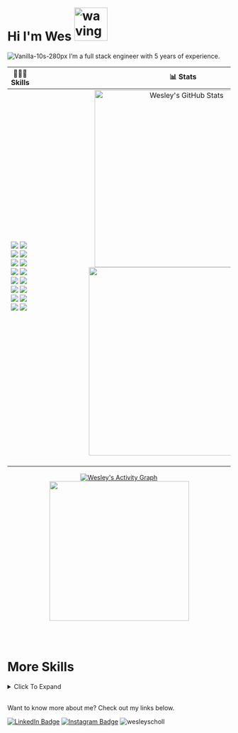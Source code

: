# Hi I'm Wes <img src="https://media.tenor.com/SNL9_xhZl9oAAAAi/waving-hand-joypixels.gif" alt="waving hand" width='75' height='75'/>

![Vanilla-10s-280px](https://github.com/wesleyscholl/wesleyscholl/assets/128409641/ea9e7e53-1563-4138-af59-c0e1e521d94d) I’m a full stack engineer with 5 years of experience. 


| 👨🏻‍💻 Skills | 📊 Stats |
| - | - |
| ![](https://img.shields.io/badge/Code-JavaScript-informational?style=flat&logo=JavaScript&logoColor=white&color=194A6A) ![](https://img.shields.io/badge/Code-React-informational?style=flat&logo=react&logoColor=white&color=194A6A) ![](https://img.shields.io/badge/Code-TypeScript-informational?style=flat&logo=TypeScript&logoColor=white&color=254A6A) ![](https://img.shields.io/badge/Code-Node.JS-informational?style=flat&logo=nodedotjs&logoColor=white&color=254A6A) ![](https://img.shields.io/badge/Workflows-Argo-informational?style=flat&logo=argo&logoColor=white&color=35607E) ![](https://img.shields.io/badge/Workflows-GitHub-informational?style=flat&logo=github&logoColor=white&color=35607E) ![](https://img.shields.io/badge/Code-GraphQL-informational?style=flat&logo=graphql&logoColor=white&color=40607E) ![](https://img.shields.io/badge/Code-ApolloGraphQL-informational?style=flat&logo=apollographql&logoColor=white&color=40607E) ![](https://img.shields.io/badge/Code-CSharp-informational?style=flat&logo=csharp&logoColor=white&color=4887AB) ![](https://img.shields.io/badge/Code-.NET-informational?style=flat&logo=dotnet&logoColor=white&color=4887AB) ![](https://img.shields.io/badge/Code-CockroachDB-informational?style=flat&logo=cockroachlabs&logoColor=white&color=6087AB) ![](https://img.shields.io/badge/Code-Cucumber-informational?style=flat&logo=cucumber&logoColor=white&color=6087AB) ![](https://img.shields.io/badge/Code-YAML-informational?style=flat&logo=yaml&logoColor=white&color=7487AB) ![](https://img.shields.io/badge/Code-ReactNative-informational?style=flat&logo=React&logoColor=white&color=7487AB) ![](https://img.shields.io/badge/Code-Go-informational?style=flat&logo=go&logoColor=white&color=77C7D9) ![](https://img.shields.io/badge/Code-ShellScript-informational?style=flat&logo=gnubash&logoColor=white&color=77C7D9) | <div align=center><a href="https://github.com/wesleyscholl"><img width='400px' src="https://github-readme-stats.vercel.app/api?username=wesleyscholl&show_icons=true&count_private=true&bg_color=20232A&theme=react" alt="Wesley's GitHub Stats" /></a> <a href="https://github.com/wesleyscholl"><img width='425px' src="https://github-readme-streak-stats.herokuapp.com?user=wesleyscholl&theme=react&bg_color=20232A" /></a></div> &nbsp;&nbsp;&nbsp;&nbsp;&nbsp;&nbsp;&nbsp;&nbsp;&nbsp;&nbsp;&nbsp;&nbsp;&nbsp;&nbsp;&nbsp;&nbsp;&nbsp;&nbsp;&nbsp;&nbsp;&nbsp;&nbsp;&nbsp;&nbsp;&nbsp;&nbsp;&nbsp;&nbsp;&nbsp;&nbsp;&nbsp;&nbsp;&nbsp;&nbsp;&nbsp;&nbsp;&nbsp;&nbsp;&nbsp;&nbsp;&nbsp;&nbsp;&nbsp;&nbsp;&nbsp;&nbsp;&nbsp;&nbsp;&nbsp;&nbsp;&nbsp;&nbsp;&nbsp;&nbsp;&nbsp;&nbsp;&nbsp;&nbsp;&nbsp;&nbsp;&nbsp;&nbsp;&nbsp;&nbsp;&nbsp;&nbsp;&nbsp;&nbsp;&nbsp;&nbsp;&nbsp;&nbsp;&nbsp;&nbsp;&nbsp;&nbsp;&nbsp;&nbsp;&nbsp;&nbsp;&nbsp;&nbsp;&nbsp;&nbsp;&nbsp;&nbsp;&nbsp;&nbsp;&nbsp;&nbsp;&nbsp;&nbsp;&nbsp;&nbsp;&nbsp;&nbsp;&nbsp;&nbsp;&nbsp;&nbsp;&nbsp;&nbsp;&nbsp;&nbsp;&nbsp;&nbsp;&nbsp;&nbsp;&nbsp;&nbsp;&nbsp;&nbsp;&nbsp;&nbsp;&nbsp;&nbsp;&nbsp;&nbsp;&nbsp;&nbsp;&nbsp;&nbsp;&nbsp;&nbsp;&nbsp;&nbsp;&nbsp;&nbsp;&nbsp;&nbsp;&nbsp;&nbsp;&nbsp;&nbsp;&nbsp;&nbsp;&nbsp;&nbsp;&nbsp;&nbsp;&nbsp;&nbsp;&nbsp;&nbsp;&nbsp;&nbsp;&nbsp;&nbsp;&nbsp;&nbsp;&nbsp;&nbsp;&nbsp;&nbsp; |

<div align=center>
<a href="https://github.com/wesleyscholl"><img alt="Wesley's Activity Graph" src="https://github-readme-activity-graph.vercel.app/graph/?username=wesleyscholl&bg_color=20232A&color=62DAFB&line=62DAFB&point=FFFFFF&height=300&hide_title=true&radius=5"/></a>
   </div>
<div align=center>
  <a href="https://github.com/wesleyscholl">
<img height='315px' src="https://ssr-contributions-svg.vercel.app/_/wesleyscholl?chart=calendar&format=svg&weeks=26&theme=cyan&dark=true" />
      </a>
 </div>
<!--   <a href="https://github.com/wesleyscholl">
  <img src="https://github-readme-activity-graph.cyclic.app/graph?username=wesleyscholl&theme=react-dark&bg_color=20232A&hide=html,css,scss" />
    </a> -->
</div>

<br><br>

# More Skills

<details>
<summary>Click To Expand</summary>
<br><br>

![](https://img.shields.io/badge/Code-MongoDB-informational?style=flat&logo=MongoDB&logoColor=white&color=4887AB)
![](https://img.shields.io/badge/Code-HTML5-informational?style=flat&logo=html5&logoColor=white&color=4887AB)
![](https://img.shields.io/badge/Code-Express-informational?style=flat&logo=express&logoColor=white&color=4887AB)
![](https://img.shields.io/badge/Code-iOS-informational?style=flat&logo=ios&logoColor=white&color=4887AB)
![](https://img.shields.io/badge/Code-Android-informational?style=flat&logo=android&logoColor=white&color=4887AB)
![](https://img.shields.io/badge/Code-Redux-informational?style=flat&logo=Redux&logoColor=white&color=4887AB)
![](https://img.shields.io/badge/Style-CSS-informational?style=flat&logo=css3&logoColor=white&color=4887AB)
![](https://img.shields.io/badge/Tools-Expo-informational?style=flat&logo=expo&logoColor=white&color=4887AB)
![](https://img.shields.io/badge/Code-Web3.JS-informational?style=flat&logo=web3dotjs&logoColor=white&color=4887AB)
![](https://img.shields.io/badge/Tools-AndroidStudio-informational?style=flat&logo=androidstudio&logoColor=white&color=4887AB)
![](https://img.shields.io/badge/Tools-GooglePlay-informational?style=flat&logo=googleplay&logoColor=white&color=4887AB)
  ![](https://img.shields.io/badge/Tools-AppStore-informational?style=flat&logo=appstore&logoColor=white&color=4887AB)
![](https://img.shields.io/badge/Style-Tailwind-informational?style=flat&logo=Tailwind-CSS&logoColor=white&color=4887AB)
![](https://img.shields.io/badge/Style-Sass-informational?style=flat&logo=Sass&logoColor=white&color=4887AB)
![](https://img.shields.io/badge/Test-Jest-informational?style=flat&logo=jest&logoColor=white&color=4887AB)
![](https://img.shields.io/badge/Tools-NPM-informational?style=flat&logo=npm&logoColor=white&color=4887AB)
![](https://img.shields.io/badge/Tools-Yarn-informational?style=flat&logo=yarn&logoColor=white&color=4887AB)
![](https://img.shields.io/badge/Tools-Postman-informational?style=flat&logo=Postman&logoColor=white&color=4887AB)
![](https://img.shields.io/badge/Tools-GitHub-informational?style=flat&logo=GitHub&logoColor=white&color=4887AB)
![](https://img.shields.io/badge/Tools-Docker-informational?style=flat&logo=docker&logoColor=white&color=4887AB)
  ![](https://img.shields.io/badge/Code-JSON-informational?style=flat&logo=json&logoColor=white&color=4887AB)
    ![](https://img.shields.io/badge/Tools-XCode-informational?style=flat&logo=xcode&logoColor=white&color=4887AB)
    ![](https://img.shields.io/badge/Tools-CreateReactApp-informational?style=flat&logo=createreactapp&logoColor=white&color=4887AB)
    ![](https://img.shields.io/badge/Tools-Jira-informational?style=flat&logo=jira&logoColor=white&color=4887AB)
![](https://img.shields.io/badge/Code-.ENV-informational?style=flat&logo=.env&logoColor=white&color=4887AB)
![](https://img.shields.io/badge/Tools-AzureDevops-informational?style=flat&logo=azuredevops&logoColor=white&color=4887AB)
![](https://img.shields.io/badge/Tools-Jenkins-informational?style=flat&logo=jenkins&logoColor=white&color=4887AB)
![](https://img.shields.io/badge/Tools-OpenAI-informational?style=flat&logo=openai&logoColor=white&color=4887AB)
![](https://img.shields.io/badge/Tools-PostgreSQL-informational?style=flat&logo=postgresql&logoColor=white&color=4887AB)
![](https://img.shields.io/badge/Tools-MicrosoftAzure-informational?style=flat&logo=microsoftazure&logoColor=white&color=4887AB)
![](https://img.shields.io/badge/Tools-VisualStudioCode-informational?style=flat&logo=visualstudiocode&logoColor=white&color=4887AB)
![](https://img.shields.io/badge/Tools-VisualStudio-informational?style=flat&logo=visualstudio&logoColor=white&color=4887AB)
  ![](https://img.shields.io/badge/Tools-VisualStudio-informational?style=flat&logo=visualstudio&logoColor=white&color=4887AB)   
![](https://img.shields.io/badge/Tools-GoogleBard-informational?style=flat&logo=googlebard&logoColor=white&color=4887AB) 
![](https://img.shields.io/badge/Tools-GoogleAppsScript-informational?style=flat&logo=googleappsscript&logoColor=white&color=4887AB) 
![](https://img.shields.io/badge/Tools-GoogleColab-informational?style=flat&logo=googlecolab&logoColor=white&color=4887AB)
![](https://img.shields.io/badge/Tools-Confluence-informational?style=flat&logo=confluence&logoColor=white&color=4887AB)
![](https://img.shields.io/badge/Tools-Rancher-informational?style=flat&logo=rancher&logoColor=white&color=4887AB)
![](https://img.shields.io/badge/Tools-Kubernetes-informational?style=flat&logo=kubernetes&logoColor=white&color=4887AB)
![](https://img.shields.io/badge/Tools-styled-components-informational?style=flat&logo=styledcomponents&logoColor=white&color=4887AB)
![](https://img.shields.io/badge/Tools-Swagger-informational?style=flat&logo=swagger&logoColor=white&color=4887AB)
![](https://img.shields.io/badge/Tools-Invision-informational?style=flat&logo=invision&logoColor=white&color=4887AB)
![](https://img.shields.io/badge/Tools-Figma-informational?style=flat&logo=figma&logoColor=white&color=4887AB)
![](https://img.shields.io/badge/Tools-WebdriverIO-informational?style=flat&logo=webdriverio&logoColor=white&color=4887AB)
![](https://img.shields.io/badge/Tools-Puppeteer-informational?style=flat&logo=puppeteer&logoColor=white&color=4887AB)
![](https://img.shields.io/badge/Tools-GithubCopilot-informational?style=flat&logo=githubcopilot&logoColor=white&color=4887AB)
![](https://img.shields.io/badge/Tools-SonarQube-informational?style=flat&logo=sonarqube&logoColor=white&color=4887AB)
![](https://img.shields.io/badge/Tools-Unicode-informational?style=flat&logo=unicode&logoColor=white&color=4887AB)
![](https://img.shields.io/badge/Tools-GoogleDocsAPI-informational?style=flat&logo=googledocs&logoColor=white&color=4887AB)
![](https://img.shields.io/badge/Tools-GoogleDriveAPI-informational?style=flat&logo=googledrive&logoColor=white&color=4887AB)

<br>
</details>
<br>


Want to know more about me? Check out my links below.

[![LinkedIn Badge](https://img.shields.io/badge/LinkedIn-informational?style=flat&logo=linkedin&logoColor=white&color=194A6A)](https://www.linkedin.com/in/wesleyscholl/)
[![Instagram Badge](https://img.shields.io/badge/Instagram-informational?style=flat&logo=instagram&logoColor=white&color=6087AB)](https://www.instagram.com/gerard_west/)
<img src="https://komarev.com/ghpvc/?username=wesleyscholl&label=Profile%20views&color=77C7D9" alt="wesleyscholl" />
<br><br> 



